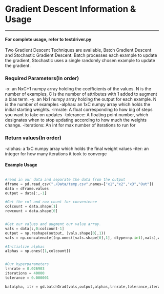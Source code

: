 # Gradient Descent Information & Usage

------

#### For complete usage, refer to testdriver.py


Two Gradient Descent Techniques are available, Batch Gradient Descent and Stochastic Gradient Descent.
Batch processes each example to update the gradient, Stochastic uses a single randomly chosen example to update the gradient.

### Required Parameters(In order)

-x: an NxC+1 numpy array holding the coefficients of the values. N is the number of examples, C is the number of attributes with 1 added to augment a bias term. 
-y: an Nx1 numpy array holding the output for each example. N is the number of examples
-alphas: an 1xC numpy array which holds the initial starting weights.
-lrnrate: A float corresponding to how big of steps you want to take on updates
-tolerance: A floating point number, which designates when to stop updating according to how much the weights change.
-iterations: An int for max number of iterations to run for

### Return values(In order)

-alphas: a 1xC numpy array which holds the final weight values
-iter: an integer for how many iterations it took to converge

#### Example Usage

```python

#read in our data and separate the data from the output
dframe = pd.read_csv("./Data/temp.csv",names=["x1","x2","x3","Out"])
data = dframe.values
output = data[:,-1]

#Get the col and row count for convenience
colcount = data.shape[1]
rowcount = data.shape[0]


#Get our values and augment our value array.
vals = data[:,0:colcount-1]
output = np.reshape(output, (vals.shape[0],1))
vals = np.concatenate((np.ones([vals.shape[0],1], dtype=np.int),vals),axis=1)

#Initialize alphas 
alphas = np.ones([1,colcount])


#Our hyperparameters
lrnrate = 0.026903
iterations = 40000
tolerance = 0.000001

batalpha, itr = gd.batchGrad(vals,output,alphas,lrnrate,tolerance,iterations)
```